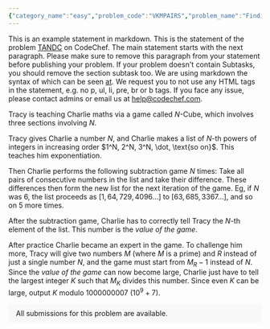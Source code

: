 ```yaml
---
{"category_name":"easy","problem_code":"VKMPAIRS","problem_name":"Finding Pairs","problemComponents":{"constraints":"- $1 \\leq T \\leq 10^3$\n- $1 \\leq N, M \\leq 2 \\cdot 10^5$\n- $2 \\leq A_i, B_j \\leq 10^9$ for every $1\\leq i \\leq N$ and $1\\leq j \\leq M$\n- $2 \\leq P \\leq 10^9$\n- $P$ is a prime number\n- Sum of $N$ across all test cases will not exceed $2 \\cdot 10^5$\n- Sum of $M$ across all test cases will not exceed $2 \\cdot 10^5$\n","constraintsState":true,"subtasks":"","subtasksState":false,"inputFormat":"- The first line of input contains a single integer $T$, denoting the number of test cases. The description of $T$ test cases follows.\n- The first line of each test case contains three space-separated integers $N, M$, and $P$, respectively.\n- The second line of each test case contains $N$ space-separated integers $A_1, A_2, \\ldots, A_N$.\n- The third line of each test case contains $M$ space-separated integers $B_1, B_2, \\ldots, B_M$.","inputFormatState":true,"outputFormat":"For each test case, output one line containing a single integer — the number of **good pairs**.","outputFormatState":true,"sampleTestCases":{"0":{"id":1,"input":"3\n2 2 17\n7 14\n2 13\n1 1 11\n2\n2\n4 3 101\n10 91 99 200\n81 182 149","output":"1\n0\n3\n","explanation":"**Test Case $1$:** There are $4$ ordered pairs of indices. Looking at them individually,\n- $(1,1)$ is a good pair because $(7\\oplus 2) = 5 \\lt 17$, and $((7 \\cdot (7 \\oplus 2)) - 1) = 34$ is divisible by $17$.\n- $(1, 2)$ is not a good pair because $((7 \\cdot (7 \\oplus 13)) - 1) = 69$ is not divisible by $17$.\n- $(2, 1)$ is not a good pair because $((14 \\cdot (14 \\oplus 2)) - 1) = 167$ is not divisible by $17$.\n- $(2, 2)$ is not a good pair because $((14 \\cdot (14 \\oplus 13)) - 1) = 41$ is not divisible by $17$.\n\n**Test Case $2$:** The only ordered pair of indices is $(1, 1)$. This is not a good pair because $((2 \\cdot (2 \\oplus 2)) - 1) = -1$ is not divisible by $11$, since it leaves a remainder of $10$.","isDeleted":false}}},"video_editorial_url":"https://youtu.be/rOwDCBWQvC0","languages_supported":{"0":"CPP14","1":"C","2":"JAVA","3":"PYTH 3.6","4":"CPP17","5":"PYTH","6":"PYP3","7":"CS2","8":"ADA","9":"PYPY","10":"TEXT","11":"PAS fpc","12":"NODEJS","13":"RUBY","14":"PHP","15":"GO","16":"HASK","17":"TCL","18":"PERL","19":"SCALA","20":"LUA","21":"kotlin","22":"BASH","23":"JS","24":"LISP sbcl","25":"rust","26":"PAS gpc","27":"BF","28":"CLOJ","29":"R","30":"D","31":"CAML","32":"FORT","33":"ASM","34":"swift","35":"FS","36":"WSPC","37":"LISP clisp","38":"SQL","39":"SCM guile","40":"PERL6","41":"ERL","42":"CLPS","43":"ICK","44":"NICE","45":"PRLG","46":"ICON","47":"COB","48":"SCM chicken","49":"PIKE","50":"SCM qobi","51":"ST","52":"SQLQ","53":"NEM"},"max_timelimit":1.5,"source_sizelimit":50000,"problem_author":"anshg0711","problem_tester":"aryanc403","date_added":"11-12-2021","tags":{"0":"anshg0711","1":"bitwise","2":"easy","3":"modular","4":"start20"},"problem_difficulty_level":"Unavailable","best_tag":"Modular Arithmetic","editorial_url":"https://discuss.codechef.com/problems/VKMPAIRS","time":{"view_start_date":1639589400,"submit_start_date":1639589400,"visible_start_date":1639589400,"end_date":1735669800},"is_direct_submittable":false,"problemDiscussURL":"https://discuss.codechef.com/search?q=VKMPAIRS","is_proctored":false,"visitedContests":{},"layout":"problem"}
---
```

This is an example statement in markdown. This is the statement of the problem [TANDC](https://codechef.com/problems/TANDC) on CodeChef. The main statement starts with the next paragraph. Please make sure to remove this paragraph from your statement before publishing your problem. If your problem doesn't contain Subtasks, you should remove the section subtask too. We are using markdown the syntax of which can be seen [at](https://github.com/showdownjs/showdown/wiki/Showdown's-Markdown-syntax). We request you to not use any HTML tags in the statement, e.g. no p, ul, li, pre, br or b tags. If you face any issue, please contact admins or email us at help@codechef.com.

Tracy is teaching Charlie maths via a game called $N$-Cube, which involves three sections involving $N$.

Tracy gives Charlie a number $N$, and Charlie makes a list of $N$-th powers of integers in increasing order $1^N, 2^N, 3^N, \dot, \text{so on}$. This teaches him exponentiation.

Then Charlie performs the following subtraction game $N$ times: Take all pairs of consecutive numbers in the list and take their difference. These differences then form the new list for the next iteration of the game. Eg, if $N$ was 6, the list proceeds as $[1, 64, 729, 4096 ... ]$ to $[63, 685, 3367 ...]$, and so on $5$ more times.

After the subtraction game, Charlie has to correctly tell Tracy the $N$-th element of the list. This number is the *value of the game*.

After practice Charlie became an expert in the game. To challenge him more, Tracy will give two numbers $M$ (where $M$ is a prime) and $R$ instead of just a single number $N$, and the game must start from $M_R - 1$ instead of $N$. Since the *value of the game* can now become large, Charlie just have to tell the largest integer $K$ such that $M_K$ divides this number. Since even $K$ can be large, output $K$ modulo 1000000007 ($10^9 + 7$).

<aside style='background: #f8f8f8;padding: 10px 15px;'><div>All submissions for this problem are available.</div></aside>